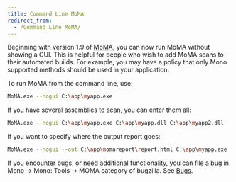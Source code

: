 ```yaml
---
title: Command Line MoMA
redirect_from:
  - /Command_Line_MoMA/
---
```


Beginning with version 1.9 of [MoMA](/docs/tools+libraries/tools/moma/), you can now run MoMA without showing a GUI. This is helpful for people who wish to add MoMA scans to their automated builds. For example, you may have a policy that only Mono supported methods should be used in your application.

To run MoMA from the command line, use:

``` bash
MoMA.exe --nogui C:\app\myapp.exe
```

If you have several assemblies to scan, you can enter them all:

``` bash
MoMA.exe --nogui C:\app\myapp.exe C:\app\myapp.dll C:\app\myapp2.dll
```

If you want to specify where the output report goes:

``` bash
MoMA.exe --nogui --out C:\app\momareport\report.html C:\app\myapp.exe
```

 If you encounter bugs, or need additional functionality, you can file a bug in Mono -\> Mono: Tools -\> MOMA category of bugzilla. See [Bugs](/community/bugs/).

